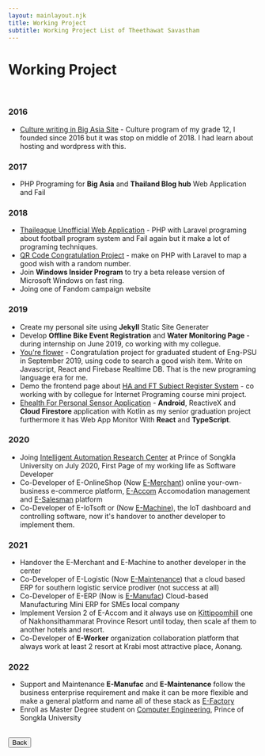 ```yaml
---
layout: mainlayout.njk
title: Working Project
subtitle: Working Project List of Theethawat Savastham
---
```


# Working Project

<br/>

### 2016

- [Culture writing in Big Asia Site](https://theethawat.github.io/oldblog/blog/issue2.html) - Culture program of my grade 12, I founded since 2016 but it was stop on middle of 2018. I had learn about hosting and wordpress with this.

### 2017

- PHP Programing for **Big Asia** and **Thailand Blog hub** Web Application and Fail

### 2018

- [Thaileague Unofficial Web Application](/work/2019/06/28/thaileagueapp.html) - PHP with Laravel programing about football program system and Fail again but it make a lot of programing techniques.
- [QR Code Congratulation Project](#) - make on PHP with Laravel to map a good wish with a random number.
- Join **Windows Insider Program** to try a beta release version of Microsoft Windows on fast ring.
- Joing one of Fandom campaign website

### 2019

- Create my personal site using **Jekyll** Static Site Generater
- Develop **Offline Bike Event Registration** and **Water Monitoring Page** - during internship on June 2019, co working with my collegue.
- [You're flower](#) - Congratulation project for graduated student of Eng-PSU in September 2019, using code to search a good wish item. Write on Javascript, React and Firebase Realtime DB. That is the new programing language era for me.
- Demo the frontend page about [HA and FT Subject Register System](#) - co working with by collegue for Internet Programing course mini project.
- [Ehealth For Personal Sensor Application](/it-blog/2020/06/05/senior-project-talk.html) - **Android**, ReactiveX and **Cloud Firestore** application with Kotlin as my senior graduation project furthermore it has Web App Monitor With **React** and **TypeScript**.

### 2020

- Joing [Intelligent Automation Research Center](https://iarc.psu.ac.th) at Prince of Songkla University on July 2020, First Page of my working life as Software Developer
- Co-Developer of E-OnlineShop (Now [E-Merchant](https://emerchant.efactory.biz)) online your-own-business e-commerce platform, [E-Accom](https://eaccom.net) Accomodation management and [E-Salesman](https://esalesman.net) platform
- Co-Developer of E-IoTsoft or (Now [E-Machine](https://emachine.efactory.biz)), the IoT dashboard and controlling software, now it's handover to another developer to implement them.

### 2021

- Handover the E-Merchant and E-Machine to another developer in the center
- Co-Developer of E-Logistic (Now [E-Maintenance](https://emaintenance.efactory.biz)) that a cloud based ERP for southern logistic service prodiver (not success at all)
- Co-Developer of E-ERP (Now is [E-Manufac](https://emanufac.efactory.biz)) Cloud-based Manufacturing Mini ERP for SMEs local company
- Implement Version 2 of E-Accom and it always use on [Kittipoomhill](https://kittipoomhill.com) one of Nakhonsithammarat Province Resort until today, then scale af them to another hotels and resort.
- Co-Developer of **E-Worker** organization collaboration platform that always work at least 2 resort at Krabi most attractive place, Aonang.

### 2022

- Support and Maintenance **E-Manufac** and **E-Maintenance** follow the business enterprise requirement and make it can be more flexible and make a general platform and name all of these stack as [E-Factory](https://efactory.biz)
- Enroll as Master Degree student on [Computer Engineering](https://www.coe.psu.ac.th), Prince of Songkla University

<br>

<div class="acenter">
<a href="/">
<button class="button is-primary">Back</button>
</a>
</div>
